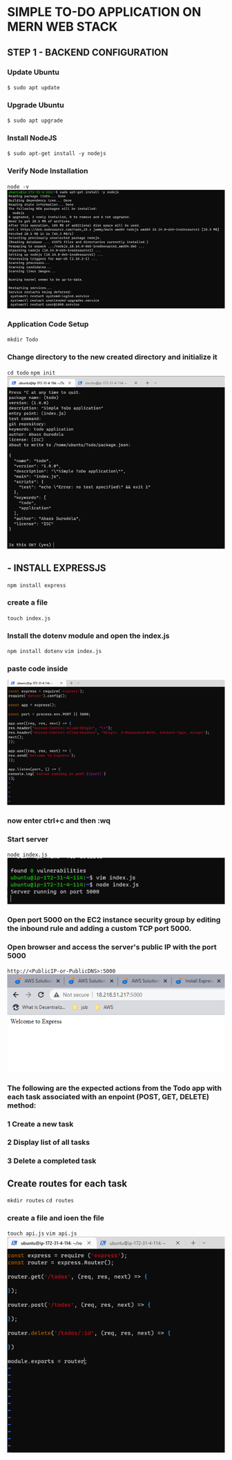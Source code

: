 # SIMPLE TO-DO APPLICATION ON MERN WEB STACK

## STEP 1 - BACKEND CONFIGURATION

### Update Ubuntu
`$ sudo apt update`

### Upgrade Ubuntu
`$ sudo apt upgrade`

### Install NodeJS
`$ sudo apt-get install -y nodejs`

### Verify Node Installation
`node -v`
![node install](/images/node-install.PNG)

### Application Code Setup
`mkdir Todo`

### Change directory to the new created directory and initialize it
`cd todo`
`npm init`
![npm init](/images/npm-init.PNG)

## - INSTALL EXPRESSJS
`npm install express`

### create a file 
`touch index.js`

### Install the dotenv module and open the index.js 
`npm install dotenv`
`vim index.js`

### paste code inside 
![npm init](/images/vim-index.PNG)

### now enter ctrl+c and then :wq

### Start server
`node index.js`
![npm init](/images/port5000.PNG)

### Open port 5000 on the EC2 instance security group by editing the inbound rule and adding a custom TCP port 5000.

### Open browser and access the server's public IP with the port 5000
`http://<PublicIP-or-PublicDNS>:5000`
![npm init](/images/express-web.PNG)

### The following are the expected actions from the Todo app with each task associated with an enpoint (POST, GET, DELETE) method:
### 1 Create a new task
### 2 Display list of all tasks
### 3 Delete a completed task


## Create routes for each task
`mkdir routes`
`cd routes`

### create a file and ioen the file
`touch api.js`
`vim api.js`
![npm init](/images/api-code.PNG)


